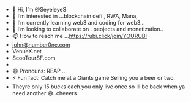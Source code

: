 - 👋 Hi, I’m @SeyeleyeS
- 👀 I’m interested in ...blockchain defi , RWA, Mana, 
- 🌱 I’m currently learning web3 and coding for web3...
- 💞️ I’m looking to collaborate on . peojects and monetization..
- 📫 How to reach me ...https://rubi.click/join/YOURUBI
- john@number0ne.com
- VenueX.net
- ScooTourSF.com
- 
- 😄 Pronouns: REAP  ...
- ⚡ Fun fact: Catch me at a Giants game Selling you a beer or two.
- Theyre only 15 bucks each.you only live once so Ill be back when ya need another 😅..cheeers

<!---
SeyeleyeS/SeyeleyeS is a ✨ special ✨ repository because its `README.md` (this file) appears on your GitHub profile.
You can click the Preview link to take a look at your changes.
--->
